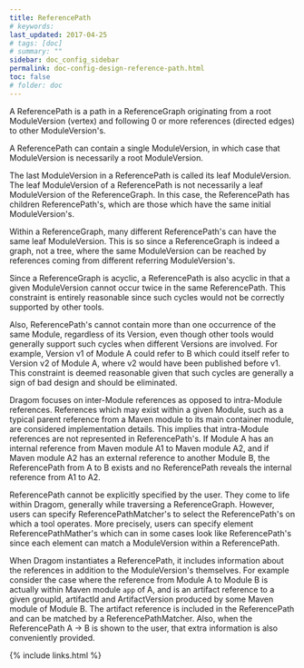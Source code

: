 ```yaml
---
title: ReferencePath
# keywords:
last_updated: 2017-04-25
# tags: [doc]
# summary: ""
sidebar: doc_config_sidebar
permalink: doc-config-design-reference-path.html
toc: false
# folder: doc
---
```


A ReferencePath is a path in a ReferenceGraph originating from a root
ModuleVersion (vertex) and following 0 or more references (directed edges) to
other ModuleVersion's.

A ReferencePath can contain a single ModuleVersion, in which case that
ModuleVersion is necessarily a root ModuleVersion.

The last ModuleVersion in a ReferencePath is called its leaf ModuleVersion. The
leaf ModuleVersion of a ReferencePath is not necessarily a leaf ModuleVersion
of the ReferenceGraph. In this case, the ReferencePath has children
ReferencePath's, which are those which have the same initial
ModuleVersion's.

Within a ReferenceGraph, many different ReferencePath's can have the same leaf
ModuleVersion. This is so since a ReferenceGraph is indeed a graph, not a tree,
where the same ModuleVersion can be reached by references coming from different
referring ModuleVersion's.

Since a ReferenceGraph is acyclic, a ReferencePath is also acyclic in that a
given ModuleVersion cannot occur twice in the same ReferencePath. This
constraint is entirely reasonable since such cycles would not be correctly
supported by other tools.

Also, ReferencePath's cannot contain more than one occurrence of the same
Module, regardless of its Version, even though other tools would generally
support such cycles when different Versions are involved. For example,
Version v1 of Module A could refer to B which could itself refer to Version v2
of Module A, where v2 would have been published before v1. This constraint is
deemed reasonable given that such cycles are generally a sign of bad design and should be eliminated.

Dragom focuses on inter-Module references as opposed to intra-Module
references. References which may exist within a given Module, such as a typical
parent reference from a Maven module to its main container module, are
considered implementation details. This implies that intra-Module references
are not represented in ReferencePath's. If Module A has an internal reference
from Maven module A1 to Maven module A2, and if Maven module A2 has an external
reference to another Module B, the ReferencePath from A to B exists and no
ReferencePath reveals the internal reference from A1 to A2.

ReferencePath cannot be explicitly specified by the user. They come to life
within Dragom, generally while traversing a ReferenceGraph. However, users can
specify ReferencePathMatcher's to select the ReferencePath's on which a tool
operates. More precisely, users can specify element ReferencePathMather's which
can in some cases look like ReferencePath's since each element can match a
ModuleVersion within a ReferencePath.

When Dragom instantiates a ReferencePath, it includes information about the
references in addition to the ModuleVersion's themselves. For example consider
the case where the reference from Module A to Module B is actually within Maven
module `app` of A, and is an artifact reference to a given groupId, artifactId
and ArtifactVersion produced by some Maven module of Module B. The artifact
reference is included in the ReferencePath and can be matched by a
ReferencePathMatcher. Also, when the ReferencePath A -> B is shown to the user,
that extra information is also conveniently provided. 

{% include links.html %}

[//]: # (have a diagram to illustrate the various facts)
